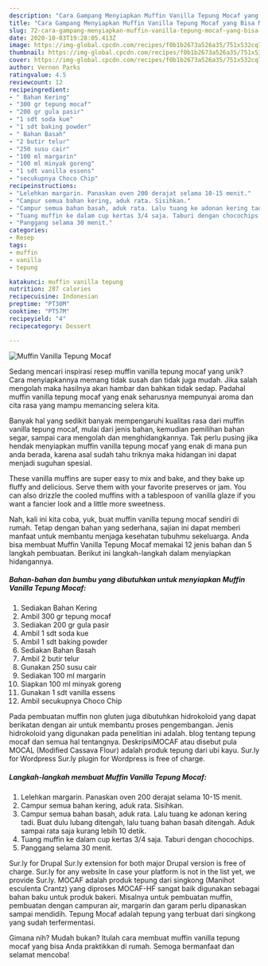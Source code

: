 ```yaml
---
description: "Cara Gampang Menyiapkan Muffin Vanilla Tepung Mocaf yang Bisa Manjain Lidah"
title: "Cara Gampang Menyiapkan Muffin Vanilla Tepung Mocaf yang Bisa Manjain Lidah"
slug: 72-cara-gampang-menyiapkan-muffin-vanilla-tepung-mocaf-yang-bisa-manjain-lidah
date: 2020-10-03T19:28:05.413Z
image: https://img-global.cpcdn.com/recipes/f0b1b2673a526a35/751x532cq70/muffin-vanilla-tepung-mocaf-foto-resep-utama.jpg
thumbnail: https://img-global.cpcdn.com/recipes/f0b1b2673a526a35/751x532cq70/muffin-vanilla-tepung-mocaf-foto-resep-utama.jpg
cover: https://img-global.cpcdn.com/recipes/f0b1b2673a526a35/751x532cq70/muffin-vanilla-tepung-mocaf-foto-resep-utama.jpg
author: Vernon Parks
ratingvalue: 4.5
reviewcount: 12
recipeingredient:
- " Bahan Kering"
- "300 gr tepung mocaf"
- "200 gr gula pasir"
- "1 sdt soda kue"
- "1 sdt baking powder"
- " Bahan Basah"
- "2 butir telur"
- "250 susu cair"
- "100 ml margarin"
- "100 ml minyak goreng"
- "1 sdt vanilla essens"
- "secukupnya Choco Chip"
recipeinstructions:
- "Lelehkan margarin. Panaskan oven 200 derajat selama 10-15 menit."
- "Campur semua bahan kering, aduk rata. Sisihkan."
- "Campur semua bahan basah, aduk rata. Lalu tuang ke adonan kering tadi. Buat dulu lubang ditengah, lalu tuang bahan basah ditengah. Aduk sampai rata saja kurang lebih 10 detik."
- "Tuang muffin ke dalam cup kertas 3/4 saja. Taburi dengan chocochips."
- "Panggang selama 30 menit."
categories:
- Resep
tags:
- muffin
- vanilla
- tepung

katakunci: muffin vanilla tepung 
nutrition: 287 calories
recipecuisine: Indonesian
preptime: "PT30M"
cooktime: "PT57M"
recipeyield: "4"
recipecategory: Dessert

---
```



![Muffin Vanilla Tepung Mocaf](https://img-global.cpcdn.com/recipes/f0b1b2673a526a35/751x532cq70/muffin-vanilla-tepung-mocaf-foto-resep-utama.jpg)

Sedang mencari inspirasi resep muffin vanilla tepung mocaf yang unik? Cara menyiapkannya memang tidak susah dan tidak juga mudah. Jika salah mengolah maka hasilnya akan hambar dan bahkan tidak sedap. Padahal muffin vanilla tepung mocaf yang enak seharusnya mempunyai aroma dan cita rasa yang mampu memancing selera kita.

Banyak hal yang sedikit banyak mempengaruhi kualitas rasa dari muffin vanilla tepung mocaf, mulai dari jenis bahan, kemudian pemilihan bahan segar, sampai cara mengolah dan menghidangkannya. Tak perlu pusing jika hendak menyiapkan muffin vanilla tepung mocaf yang enak di mana pun anda berada, karena asal sudah tahu triknya maka hidangan ini dapat menjadi suguhan spesial.

These vanilla muffins are super easy to mix and bake, and they bake up fluffy and delicious. Serve them with your favorite preserves or jam. You can also drizzle the cooled muffins with a tablespoon of vanilla glaze if you want a fancier look and a little more sweetness.


Nah, kali ini kita coba, yuk, buat muffin vanilla tepung mocaf sendiri di rumah. Tetap dengan bahan yang sederhana, sajian ini dapat memberi manfaat untuk membantu menjaga kesehatan tubuhmu sekeluarga. Anda bisa membuat Muffin Vanilla Tepung Mocaf memakai 12 jenis bahan dan 5 langkah pembuatan. Berikut ini langkah-langkah dalam menyiapkan hidangannya.

<!--inarticleads1-->

##### Bahan-bahan dan bumbu yang dibutuhkan untuk menyiapkan Muffin Vanilla Tepung Mocaf:

1. Sediakan  Bahan Kering
1. Ambil 300 gr tepung mocaf
1. Sediakan 200 gr gula pasir
1. Ambil 1 sdt soda kue
1. Ambil 1 sdt baking powder
1. Sediakan  Bahan Basah
1. Ambil 2 butir telur
1. Gunakan 250 susu cair
1. Sediakan 100 ml margarin
1. Siapkan 100 ml minyak goreng
1. Gunakan 1 sdt vanilla essens
1. Ambil secukupnya Choco Chip


Pada pembuatan muffin non gluten juga dibutuhkan hidrokoloid yang dapat berikatan dengan air untuk membantu proses pengembangan. Jenis hidrokoloid yang digunakan pada penelitian ini adalah. blog tentang tepung mocaf dan semua hal tentangnya. DeskripsiMOCAF atau disebut pula MOCAL (Modified Cassava Flour) adalah produk tepung dari ubi kayu. Sur.ly for Wordpress Sur.ly plugin for Wordpress is free of charge. 

<!--inarticleads2-->

##### Langkah-langkah membuat Muffin Vanilla Tepung Mocaf:

1. Lelehkan margarin. Panaskan oven 200 derajat selama 10-15 menit.
1. Campur semua bahan kering, aduk rata. Sisihkan.
1. Campur semua bahan basah, aduk rata. Lalu tuang ke adonan kering tadi. Buat dulu lubang ditengah, lalu tuang bahan basah ditengah. Aduk sampai rata saja kurang lebih 10 detik.
1. Tuang muffin ke dalam cup kertas 3/4 saja. Taburi dengan chocochips.
1. Panggang selama 30 menit.


Sur.ly for Drupal Sur.ly extension for both major Drupal version is free of charge. Sur.ly for any website In case your platform is not in the list yet, we provide Sur.ly. MOCAF adalah produk tepung dari singkong (Manihot esculenta Crantz) yang diproses MOCAF-HF sangat baik digunakan sebagai bahan baku untuk produk bakeri. Misalnya untuk pembuatan muffin, pembuatan dengan campuran air, margarin dan garam perlu dipanaskan sampai mendidih. Tepung Mocaf adalah tepung yang terbuat dari singkong yang sudah terfermentasi. 

Gimana nih? Mudah bukan? Itulah cara membuat muffin vanilla tepung mocaf yang bisa Anda praktikkan di rumah. Semoga bermanfaat dan selamat mencoba!
